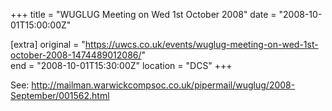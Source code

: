 +++
title = "WUGLUG Meeting on Wed 1st October 2008"
date = "2008-10-01T15:00:00Z"

[extra]
original = "https://uwcs.co.uk/events/wuglug-meeting-on-wed-1st-october-2008-1474489012086/"    
end = "2008-10-01T15:30:00Z"
location = "DCS"
+++

See: http://mailman.warwickcompsoc.co.uk/pipermail/wuglug/2008-September/001562.html

